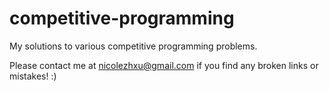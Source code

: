 # competitive-programming
My solutions to various competitive programming problems. 

Please contact me at nicolezhxu@gmail.com if you find any broken links or mistakes! :)
